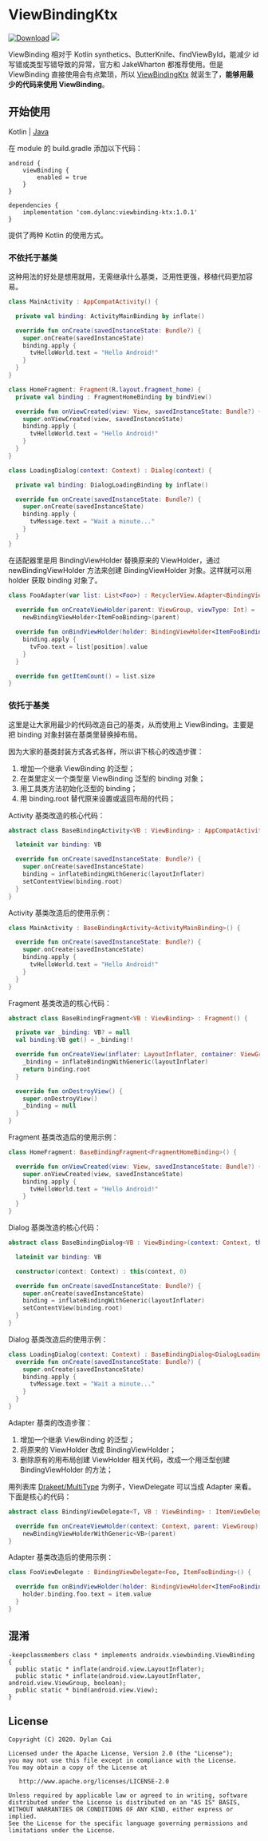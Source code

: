 # ViewBindingKtx

[![Download](https://api.bintray.com/packages/dylancai/maven/viewbinding-ktx/images/download.svg)](https://bintray.com/dylancai/maven/viewbinding-ktx/_latestVersion) [![](https://img.shields.io/badge/License-Apache--2.0-green.svg)](https://github.com/DylanCaiCoding/ViewBindingKtx/blob/master/LICENSE)

ViewBinding 相对于 Kotlin synthetics、ButterKnife、findViewById，能减少 id 写错或类型写错导致的异常，官方和 JakeWharton 都推荐使用。但是 ViewBinding 直接使用会有点繁琐，所以 [ViewBindingKtx](https://github.com/DylanCaiCoding/ViewBindingKtx) 就诞生了，**能够用最少的代码来使用 ViewBinding**。

## 开始使用

Kotlin | [Java](https://github.com/DylanCaiCoding/ViewBindingKtx/blob/master/README_JAVA.md)

在 module 的 build.gradle 添加以下代码：

```
android {
    viewBinding {
        enabled = true
    }
}

dependencies {
    implementation 'com.dylanc:viewbinding-ktx:1.0.1'
}
```

提供了两种 Kotlin 的使用方式。

### 不依托于基类

这种用法的好处是想用就用，无需继承什么基类，泛用性更强，移植代码更加容易。

```kotlin
class MainActivity : AppCompatActivity() {

  private val binding: ActivityMainBinding by inflate()

  override fun onCreate(savedInstanceState: Bundle?) {
    super.onCreate(savedInstanceState)
    binding.apply {
      tvHelloWorld.text = "Hello Android!"
    }
  }
}
```

```kotlin
class HomeFragment: Fragment(R.layout.fragment_home) {
  private val binding : FragmentHomeBinding by bindView()

  override fun onViewCreated(view: View, savedInstanceState: Bundle?) {
    super.onViewCreated(view, savedInstanceState)
    binding.apply {
      tvHelloWorld.text = "Hello Android!"
    }
  }
}
```

```kotlin
class LoadingDialog(context: Context) : Dialog(context) {

  private val binding: DialogLoadingBinding by inflate()

  override fun onCreate(savedInstanceState: Bundle?) {
    super.onCreate(savedInstanceState)
    binding.apply {
      tvMessage.text = "Wait a minute..."
    }
  }
}
```

在适配器里是用 BindingViewHolder 替换原来的 ViewHolder，通过 newBindingViewHolder 方法来创建 BindingViewHolder 对象。这样就可以用 holder 获取 binding 对象了。

```kotlin
class FooAdapter(var list: List<Foo>) : RecyclerView.Adapter<BindingViewHolder<ItemFooBinding>>() {
  
  override fun onCreateViewHolder(parent: ViewGroup, viewType: Int) =
    newBindingViewHolder<ItemFooBinding>(parent)

  override fun onBindViewHolder(holder: BindingViewHolder<ItemFooBinding>, position: Int) {
    binding.apply {
      tvFoo.text = list[position].value
    }
  }

  override fun getItemCount() = list.size
}
```

### 依托于基类

这里是让大家用最少的代码改造自己的基类，从而使用上 ViewBinding。主要是把 binding 对象封装在基类里替换掉布局。

因为大家的基类封装方式各式各样，所以讲下核心的改造步骤：

1. 增加一个继承 ViewBinding 的泛型；
2. 在类里定义一个类型是 ViewBinding 泛型的 binding 对象；
3. 用工具类方法初始化泛型的 binding；
4. 用 binding.root 替代原来设置或返回布局的代码；

Activity 基类改造的核心代码：

```kotlin
abstract class BaseBindingActivity<VB : ViewBinding> : AppCompatActivity() {

  lateinit var binding: VB

  override fun onCreate(savedInstanceState: Bundle?) {
    super.onCreate(savedInstanceState)
    binding = inflateBindingWithGeneric(layoutInflater)
    setContentView(binding.root)
  }
}
```

Activity 基类改造后的使用示例：

```kotlin
class MainActivity : BaseBindingActivity<ActivityMainBinding>() {

  override fun onCreate(savedInstanceState: Bundle?) {
    super.onCreate(savedInstanceState)
    binding.apply {
      tvHelloWorld.text = "Hello Android!"
    }
  }
}
```

Fragment 基类改造的核心代码：

```kotlin
abstract class BaseBindingFragment<VB : ViewBinding> : Fragment() {

  private var _binding: VB? = null
  val binding:VB get() = _binding!!

  override fun onCreateView(inflater: LayoutInflater, container: ViewGroup?, savedInstanceState: Bundle?): View {
    _binding = inflateBindingWithGeneric(layoutInflater)
    return binding.root
  }

  override fun onDestroyView() {
    super.onDestroyView()
    _binding = null
  }
}
```

Fragment 基类改造后的使用示例：

```kotlin
class HomeFragment: BaseBindingFragment<FragmentHomeBinding>() {

  override fun onViewCreated(view: View, savedInstanceState: Bundle?) {
    super.onViewCreated(view, savedInstanceState)
    binding.apply {
      tvHelloWorld.text = "Hello Android!"
    }
  }
}
```

Dialog 基类改造的核心代码：

```kotlin
abstract class BaseBindingDialog<VB : ViewBinding>(context: Context, themeResId: Int) : Dialog(context, themeResId) {

  lateinit var binding: VB

  constructor(context: Context) : this(context, 0)

  override fun onCreate(savedInstanceState: Bundle?) {
    super.onCreate(savedInstanceState)
    binding = inflateBindingWithGeneric(layoutInflater)
    setContentView(binding.root)
  }
}
```

Dialog 基类改造后的使用示例：

```kotlin
class LoadingDialog(context: Context) : BaseBindingDialog<DialogLoadingBinding>(context) {
  override fun onCreate(savedInstanceState: Bundle?) {
    super.onCreate(savedInstanceState)
    binding.apply {
      tvMessage.text = "Wait a minute..."
    }
  }
}
```

Adapter 基类的改造步骤：

1. 增加一个继承 ViewBinding 的泛型；
2. 将原来的 ViewHolder 改成 BindingViewHolder；
3. 删除原有的用布局创建 ViewHolder 相关代码，改成一个用泛型创建 BindingViewHolder 的方法；

用列表库 [Drakeet/MultiType]() 为例子，ViewDelegate 可以当成 Adapter 来看。下面是核心的代码：

```kotlin
abstract class BindingViewDelegate<T, VB : ViewBinding> : ItemViewDelegate<T, BindingViewHolder<VB>>() {

  override fun onCreateViewHolder(context: Context, parent: ViewGroup) =
    newBindingViewHolderWithGeneric<VB>(parent)
}
```

Adapter 基类改造后的使用示例：

```kotlin
class FooViewDelegate : BindingViewDelegate<Foo, ItemFooBinding>() {

  override fun onBindViewHolder(holder: BindingViewHolder<ItemFooBinding>, item: Foo) {
    holder.binding.foo.text = item.value
  }
}
```

## 混淆

```
-keepclassmembers class * implements androidx.viewbinding.ViewBinding {
  public static * inflate(android.view.LayoutInflater);
  public static * inflate(android.view.LayoutInflater, android.view.ViewGroup, boolean);
  public static * bind(android.view.View);
}
```

## License

```
Copyright (C) 2020. Dylan Cai

Licensed under the Apache License, Version 2.0 (the "License");
you may not use this file except in compliance with the License.
You may obtain a copy of the License at

   http://www.apache.org/licenses/LICENSE-2.0

Unless required by applicable law or agreed to in writing, software
distributed under the License is distributed on an "AS IS" BASIS,
WITHOUT WARRANTIES OR CONDITIONS OF ANY KIND, either express or implied.
See the License for the specific language governing permissions and
limitations under the License.
```

